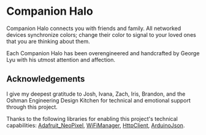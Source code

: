 # Companion Halo
Companion Halo connects you with friends and family. All networked devices synchronize colors; change their color to signal to your loved ones that you are thinking about them.

Each Companion Halo has been overengineered and handcrafted by George Lyu with his utmost attention and affection.

## Acknowledgements
I give my deepest gratitude to Josh, Ivana, Zach, Iris, Brandon, and the Oshman Engineering Design Kitchen for technical and emotional support through this project.

Thanks to the following libraries for enabling this project's technical capabilities: [Adafruit_NeoPixel](https://github.com/adafruit/Adafruit_NeoPixel), [WiFiManager](https://github.com/tzapu/WiFiManager), [HttpClient](https://github.com/amcewen/HttpClient), [ArduinoJson](https://github.com/bblanchon/ArduinoJson).
